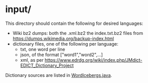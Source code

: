 # input/
This directory should contain the following for desired languages:
- Wiki bz2 dumps: both the .xml.bz2 the index.txt.bz2 files from https://dumps.wikimedia.org/backup-index.html
- dictionary files, one of the following per language:
  - txt, one word per line
  - json, of the format ["word1","word2",...]
  - xml, as per https://www.edrdg.org/wiki/index.php/JMdict-EDICT_Dictionary_Project

Dictionary sources are listed in [WordIcebergs.java](/src/WordIcebergs.java).
